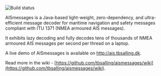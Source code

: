 ![Build status](https://travis-ci.org/tbsalling/aismessages.svg?branch=master)

AISmessages is a Java-based light-weight, zero-dependency, and ultra-efficient message decoder for maritime
navigation and safety messages compliant with ITU 1371 (NMEA armoured AIS messages).

It exhibits lazy decoding and fully decodes tens of thousands of NMEA armoured AIS messages per second per thread on a laptop.

A live demo of AISmessages is available on http://ais.tbsalling.dk.  
 
Read more in the wiki - [https://github.com/tbsalling/aismessages/wiki](https://github.com/tbsalling/aismessages/wiki).
